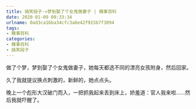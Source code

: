 ```yaml
---
title: 搞笑段子->梦到娶了个女鬼做妻子 | 糗事百科
date: 2020-01-09 09:33:34
urlname: 0ad3ca1bba34cfc3a6e42f915b7f3094
tags: 
- 糗事百科
categories:
- 糗事百科
- 搞笑段子
---
```

做了个梦，梦到娶了个女鬼做妻子，她每天都选不同的漂亮女孩附身，然后回家。

久了我就提议换点刺激的，新鲜的，她点点头。

晚上一个彪形大汉破门而入，一把抓我起来丢到床上，娇羞道：官人我来啦……然后我就吓醒了。


